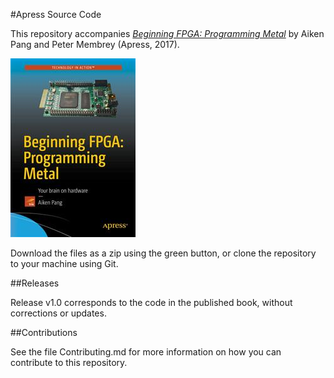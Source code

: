 #Apress Source Code

This repository accompanies [*Beginning FPGA: Programming Metal*](http://www.apress.com/9781430262473) by Aiken Pang and Peter Membrey (Apress, 2017).

![Cover image](9781430262473.jpg)

Download the files as a zip using the green button, or clone the repository to your machine using Git.

##Releases

Release v1.0 corresponds to the code in the published book, without corrections or updates.

##Contributions

See the file Contributing.md for more information on how you can contribute to this repository.
